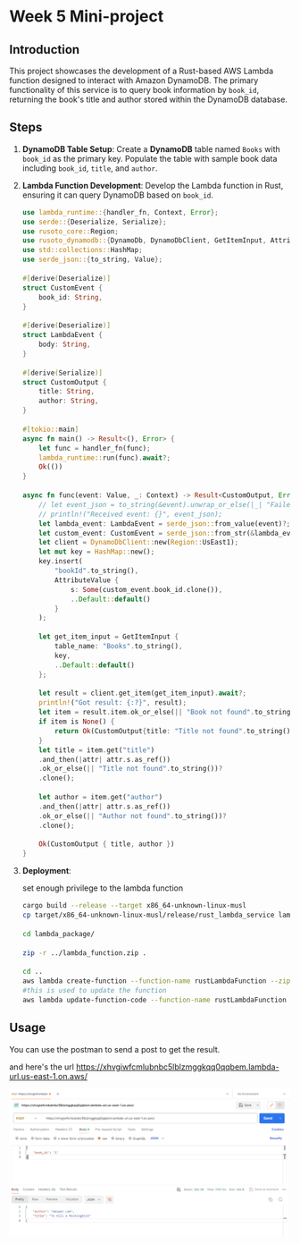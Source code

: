 # Week 5 Mini-project

## Introduction

This project showcases the development of a Rust-based AWS Lambda function designed to interact with Amazon DynamoDB. The primary functionality of this service is to query book information by `book_id`, returning the book's title and author stored within the DynamoDB database. 

## Steps

1. **DynamoDB Table Setup**: Create a **DynamoDB** table named `Books` with `book_id` as the primary key. Populate the table with sample book data including `book_id`, `title`, and `author`. 

2. **Lambda Function Development**: Develop the Lambda function in Rust, ensuring it can query DynamoDB based on `book_id`.

   ```rust
   use lambda_runtime::{handler_fn, Context, Error};
   use serde::{Deserialize, Serialize};
   use rusoto_core::Region;
   use rusoto_dynamodb::{DynamoDb, DynamoDbClient, GetItemInput, AttributeValue};
   use std::collections::HashMap;
   use serde_json::{to_string, Value};
   
   #[derive(Deserialize)] 
   struct CustomEvent {
       book_id: String,
   }
   
   #[derive(Deserialize)]
   struct LambdaEvent {
       body: String,
   }
   
   #[derive(Serialize)]
   struct CustomOutput {
       title: String,
       author: String,
   }
   
   #[tokio::main]
   async fn main() -> Result<(), Error> {
       let func = handler_fn(func);
       lambda_runtime::run(func).await?;
       Ok(())
   }
   
   async fn func(event: Value, _: Context) -> Result<CustomOutput, Error> {
       // let event_json = to_string(&event).unwrap_or_else(|_| "Failed to serialize event".to_string());
       // println!("Received event: {}", event_json);
       let lambda_event: LambdaEvent = serde_json::from_value(event)?;
       let custom_event: CustomEvent = serde_json::from_str(&lambda_event.body)?;
       let client = DynamoDbClient::new(Region::UsEast1);
       let mut key = HashMap::new();
       key.insert(
           "bookId".to_string(),
           AttributeValue {
               s: Some(custom_event.book_id.clone()),
               ..Default::default()
           }
       );
   
       let get_item_input = GetItemInput {
           table_name: "Books".to_string(),
           key,
           ..Default::default()
       };
   
       let result = client.get_item(get_item_input).await?;
       println!("Got result: {:?}", result);
       let item = result.item.ok_or_else(|| "Book not found".to_string())?;
       if item is None() {
           return Ok(CustomOutput{title: "Title not found".to_string(), author: "Author not found".to_string()});
       }
       let title = item.get("title")
       .and_then(|attr| attr.s.as_ref())
       .ok_or_else(|| "Title not found".to_string())?
       .clone();
   
       let author = item.get("author")
       .and_then(|attr| attr.s.as_ref())
       .ok_or_else(|| "Author not found".to_string())?
       .clone();
   
       Ok(CustomOutput { title, author })
   }
   ```

   

3. **Deployment**:

   set enough privilege to the lambda function 

   ```bash
   cargo build --release --target x86_64-unknown-linux-musl
   cp target/x86_64-unknown-linux-musl/release/rust_lambda_service lambda_package/
   
   cd lambda_package/
   
   zip -r ../lambda_function.zip .
   
   cd ..
   aws lambda create-function --function-name rustLambdaFunction --zip-file fileb://lambda_function.zip --handler rust_lambda --runtime provided.al2 --role arn:aws:iam::092592854796:role/lambda_builder --timeout 15 --memory-size 128 --region us-east-1
   #this is used to update the function
   aws lambda update-function-code --function-name rustLambdaFunction --zip-file fileb://lambda_function.zip --region us-east-1
   ```

   

## Usage

You can use the postman to send a post to get the result.

and here's the url  https://xhvgiwfcmlubnbc5lblzmggkqq0qqbem.lambda-url.us-east-1.on.aws/

![image-20240229151738815](image-20240229151738815.png)